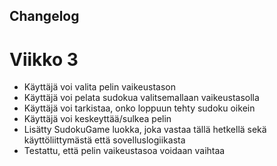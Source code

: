 ## Changelog

# Viikko 3

- Käyttäjä voi valita pelin vaikeustason
- Käyttäjä voi pelata sudokua valitsemallaan vaikeustasolla
- Käyttäjä voi tarkistaa, onko loppuun tehty sudoku oikein 
- Käyttäjä voi keskeyttää/sulkea pelin
- Lisätty SudokuGame luokka, joka vastaa tällä hetkellä sekä käyttöliittymästä että sovelluslogiikasta
- Testattu, että pelin vaikeustasoa voidaan vaihtaa 
